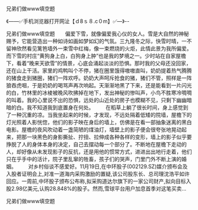 兄弟们做www填空题

《——✅手机浏览器打开网沚【ｄ8ｓ８.c０m】✅—》--

兄弟们做www填空题　　偏爱下雪，就像偏爱我心仪的女人。雪是大自然的神秘赐予，它能营造出一种如诗如画如梦如幻的气氛。三九隆冬之际，快雪时晴，一不留神欣然看见篱笆墙外一束雪中红梅，像一束燃烧的火炬，此情此景为我所偏爱。而下雪的村庄“黄狗身上白，白狗身上肿”也是我的梦境之一。少时站在自家屋檐下，看着“晚来天欲雪”的情景，心底会涌起淡淡的恐惧。那时我的父母还没回家，还在山上干活。家里的鸡鸭叫个不停，猪在圈里饿得嗷嗷直叫，奶奶提着热气腾腾的猪食走到猪圈，猪们一阵欢呼。奶奶大声呵斥抢食的猪，猪们不管，照样是一阵狼吞虎咽，于是奶奶的喝骂声再次响起。天渐渐地黑了下来，还是能看到一片闪光的白，竹林里的冰棱被晚风吹拂掉在地下，发出神秘的惨叫声，小鸟不胜寒冷啁啁的叫着。我的心里说不出的恐惧，远处的山近处的房子也模糊不见，只剩下幽幽暗暗的白。我不知道我到底置身在何处。
　　在稻草上躺了很长时间，身上感觉到了一种沉重的凉。当我坐起来的时候，才发现，不远处隔着低矮的院墙，屋檐下的灯光照着人影恍惚，他们的影子映在身后的墙上，仿佛是在看一部抽象迷离的黑白电影。屋檐的夜风吹动着一盏简陋的煤油灯，墙壁上的影子便会很夸张地晃动起来，把那一块黑色的身影撕扯、拧扭、拉伸成各种各样的变形，墙上的影子似乎要挣脱了人的身体本身的决定，自己去摆动每一个部分了。不断地在屋檐下走动的人，却好像从未发现影子的反抗，还是用他的惯常方式，进进出出地行走着，他们只在乎手中的活计，院子里乱窜的牲畜，孩子们的哭声，门里门外不断上演的婚姻。
　　对乡村俗谈不感爱好。11月19日,在中环股子(002129.SZ)媒介颁布会及入股者证明会上,对准一道海内采购激励的置疑,该公司股东长、总司理沈浩平如许回应。一周前,中环股子颁布公布称,拟采购道达尔旗下的一家公司财产,拟向目标入股2.98亿美元,认购28.848%的股子。然而,雪球平台用户加息首季对这笔买卖...





兄弟们做www填空题
